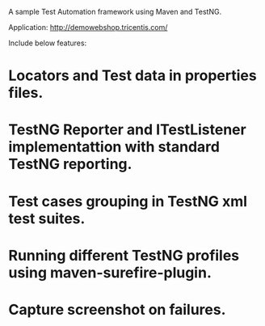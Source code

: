 A sample Test Automation framework using Maven and TestNG.

Application: http://demowebshop.tricentis.com/

Include below features:
# Locators and Test data in properties files.
# TestNG Reporter and ITestListener implementattion with standard TestNG reporting.
# Test cases grouping in TestNG xml test suites.
# Running different TestNG profiles using maven-surefire-plugin.
# Capture screenshot on failures.